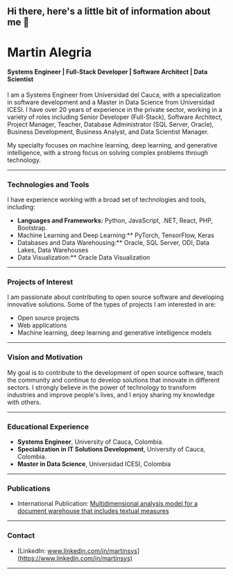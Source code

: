 ## Hi there, here's a little bit of information about me 👋

# Martin Alegria

#### Systems Engineer | Full-Stack Developer | Software Architect | Data Scientist

I am a Systems Engineer from Universidad del Cauca, with a specialization in software development and a Master in Data Science from Universidad ICESI. I have over 20 years of experience in the private sector, working in a variety of roles including Senior Developer (Full-Stack), Software Architect, Project Manager, Teacher, Database Administrator (SQL Server, Oracle), Business Development, Business Analyst, and Data Scientist Manager. 

My specialty focuses on machine learning, deep learning, and generative intelligence, with a strong focus on solving complex problems through technology.

---

### Technologies and Tools

I have experience working with a broad set of technologies and tools, including:

- **Languages and Frameworks:** Python, JavaScript, .NET, React, PHP, Bootstrap.
- Machine Learning and Deep Learning:** PyTorch, TensorFlow, Keras
- Databases and Data Warehousing:** Oracle, SQL Server, ODI, Data Lakes, Data Warehouses
- Data Visualization:** Oracle Data Visualization

---

### Projects of Interest

I am passionate about contributing to open source software and developing innovative solutions. Some of the types of projects I am interested in are:

- Open source projects
- Web applications
- Machine learning, deep learning and generative intelligence models

---

### Vision and Motivation

My goal is to contribute to the development of open source software, teach the community and continue to develop solutions that innovate in different sectors. I strongly believe in the power of technology to transform industries and improve people's lives, and I enjoy sharing my knowledge with others.

---

### Educational Experience

- **Systems Engineer**, University of Cauca, Colombia.
- **Specialization in IT Solutions Development**, University of Cauca, Colombia.
- **Master in Data Science**, Universidad ICESI, Colombia

---

### Publications

- International Publication: [Multidimensional analysis model for a document warehouse that includes textual measures](https://www.sciencedirect.com/science/article/abs/pii/S0167923615000287)

---

### Contact

- [LinkedIn: www.linkedin.com/in/martinsys](https://www.linkedin.com/in/martinsys)

---


<!--
**martinsys/martinsys** is a ✨ _special_ ✨ repository because its `README.md` (this file) appears on your GitHub profile.

Here are some ideas to get you started:

- 🔭 I’m currently working on ...
- 🌱 I’m currently learning ...
- 👯 I’m looking to collaborate on ...
- 🤔 I’m looking for help with ...
- 💬 Ask me about ...
- 📫 How to reach me: ...
- 😄 Pronouns: ...
- ⚡ Fun fact: ...
-->
